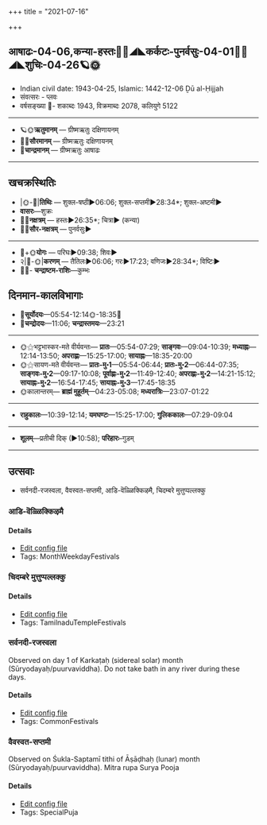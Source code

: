 +++
title = "2021-07-16"

+++
## आषाढः-04-06,कन्या-हस्तः🌛🌌◢◣कर्कटः-पुनर्वसुः-04-01🌌🌞◢◣शुचिः-04-26🪐🌞
- Indian civil date: 1943-04-25, Islamic: 1442-12-06 Ḏū al-Ḥijjah
- संवत्सरः - प्लवः
- वर्षसङ्ख्या 🌛- शकाब्दः 1943, विक्रमाब्दः 2078, कलियुगे 5122
___________________
- 🪐🌞**ऋतुमानम्** — ग्रीष्मऋतुः दक्षिणायनम्
- 🌌🌞**सौरमानम्** — ग्रीष्मऋतुः दक्षिणायनम्
- 🌛**चान्द्रमानम्** — ग्रीष्मऋतुः आषाढः
___________________


## खचक्रस्थितिः
- |🌞-🌛|**तिथिः** — शुक्ल-षष्ठी►06:06; शुक्ल-सप्तमी►28:34*; शुक्ल-अष्टमी►  
- **वासरः**—शुक्रः  
- 🌌🌛**नक्षत्रम्** — हस्तः►26:35*; चित्रा► (कन्या)  
- 🌌🌞**सौर-नक्षत्रम्** — पुनर्वसुः►  
___________________
- 🌛+🌞**योगः** — परिघः►09:38; शिवः►  
- २|🌛-🌞|**करणम्** — तैतिलः►06:06; गरः►17:23; वणिजः►28:34*; विष्टिः►  
- 🌌🌛- **चन्द्राष्टम-राशिः**—कुम्भः  


## दिनमान-कालविभागाः
- 🌅**सूर्योदयः**—05:54-12:14🌞️-18:35🌇  
- 🌛**चन्द्रोदयः**—11:06; **चन्द्रास्तमयः**—23:21  
___________________
- 🌞⚝भट्टभास्कर-मते वीर्यवन्तः— **प्रातः**—05:54-07:29; **साङ्गवः**—09:04-10:39; **मध्याह्नः**—12:14-13:50; **अपराह्णः**—15:25-17:00; **सायाह्नः**—18:35-20:00  
- 🌞⚝सायण-मते वीर्यवन्तः— **प्रातः-मु॰1**—05:54-06:44; **प्रातः-मु॰2**—06:44-07:35; **साङ्गवः-मु॰2**—09:17-10:08; **पूर्वाह्णः-मु॰2**—11:49-12:40; **अपराह्णः-मु॰2**—14:21-15:12; **सायाह्नः-मु॰2**—16:54-17:45; **सायाह्नः-मु॰3**—17:45-18:35  
- 🌞कालान्तरम्— **ब्राह्मं मुहूर्तम्**—04:23-05:08; **मध्यरात्रिः**—23:07-01:22  
___________________
- **राहुकालः**—10:39-12:14; **यमघण्टः**—15:25-17:00; **गुलिककालः**—07:29-09:04  
___________________
- **शूलम्**—प्रतीची दिक् (►10:58); **परिहारः**–गुडम्  
___________________

## उत्सवाः
- सर्वनदी-रजस्वला, वैवस्वत-सप्तमी, आडि-वॆळ्ळिक्किऴमै, चिदम्बरे मुत्तुप्पल्लक्कु
### आडि-वॆळ्ळिक्किऴमै



#### Details
- [Edit config file](https://github.com/jyotisham/adyatithi/tree/master/tamil/description_only/ADi~veLLikkizhamai.toml)
- Tags: MonthWeekdayFestivals


### चिदम्बरे मुत्तुप्पल्लक्कु



#### Details
- [Edit config file](https://github.com/jyotisham/adyatithi/tree/master/temples/Tamil/relative_event/naTarAjar%20An2i%20tirumaJcan2am/offset__01/cidambarE%20muttuppallakku.toml)
- Tags: TamilnaduTempleFestivals


### सर्वनदी-रजस्वला

Observed on day 1 of Karkaṭaḥ (sidereal solar) month (Sūryodayaḥ/puurvaviddha). Do not take bath in any river during these days.

#### Details
- [Edit config file](https://github.com/jyotisham/adyatithi/tree/master/devatA/nadI/sidereal_solar_month/day/04/01/sarvanadI-rajasvalA~1.toml)
- Tags: CommonFestivals


### वैवस्वत-सप्तमी

Observed on Śukla-Saptamī tithi of Āṣāḍhaḥ (lunar) month (Sūryodayaḥ/puurvaviddha). Mitra rupa Surya Pooja

#### Details
- [Edit config file](https://github.com/jyotisham/adyatithi/tree/master/general/lunar_month/tithi/04/07/vaivasvata-saptamI.toml)
- Tags: SpecialPuja


